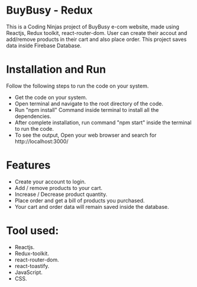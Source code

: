 # BuyBusy - Redux
  This is a Coding Ninjas project of BuyBusy e-com website, made using Reactjs, Redux toolkit, react-router-dom. User can create their accout and add/remove products in their cart and also place order. This project saves data inside Firebase Database.


# Installation and Run
  Follow the following steps to run the code on your system.
  - Get the code on your system.
  - Open terminal and navigate to the root directory of the code.
  - Run "npm install" Command inside terminal to install all the dependencies.
  - After complete installation, run command "npm start" inside the terminal to run the code.
  - To see the output, Open your web browser and search for http://localhost:3000/

# Features
  - Create your account to login.
  - Add / remove products to your cart.
  - Increase / Decrease product quantity.
  - Place order and get a bill of products you purchased.
  - Your cart and order data will remain saved inside the database.

# Tool used:
  - Reactjs.
  - Redux-toolkit.
  - react-router-dom.
  - react-toastify.
  - JavaScript.
  - CSS.
